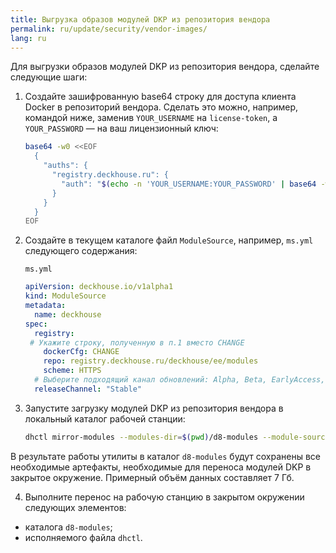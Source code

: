 ```yaml
---
title: Выгрузка образов модулей DKP из репозитория вендора
permalink: ru/update/security/vendor-images/
lang: ru
---
```


Для выгрузки образов модулей DKP из репозитория вендора,  сделайте следующие шаги:

1. Создайте зашифрованную base64 строку для доступа клиента Docker в репозиторий вендора. Сделать это можно, например, командой ниже, заменив `YOUR_USERNAME` на `license-token`, а `YOUR_PASSWORD` — на ваш лицензионный ключ:

   ```bash
   base64 -w0 <<EOF
     {
       "auths": {
         "registry.deckhouse.ru": {
           "auth": "$(echo -n 'YOUR_USERNAME:YOUR_PASSWORD' | base64 -w0)"
         }
       }
     }
   EOF
   ```

2. Создайте в текущем каталоге файл `ModuleSource`, например, `ms.yml` следующего содержания:

   `ms.yml`

   ```yaml
   apiVersion: deckhouse.io/v1alpha1
   kind: ModuleSource
   metadata:
     name: deckhouse
   spec:
     registry:
    # Укажите строку, полученную в п.1 вместо CHANGE
       dockerCfg: CHANGE
       repo: registry.deckhouse.ru/deckhouse/ee/modules
       scheme: HTTPS
     # Выберите подходящий канал обновлений: Alpha, Beta, EarlyAccess, Stable, RockSolid
     releaseChannel: "Stable"
   ```

3. Запустите загрузку модулей DKP из репозитория вендора в локальный каталог рабочей станции:

   ```bash
   dhctl mirror-modules --modules-dir=$(pwd)/d8-modules --module-source=$(pwd)/ms.yml
   ```

В результате работы утилиты в каталог `d8-modules` будут сохранены все необходимые артефакты, необходимые для переноса модулей DKP в закрытое окружение. Примерный объём данных составляет 7 Гб.

4. Выполните перенос на рабочую станцию в закрытом окружении следующих элементов:

- каталога `d8-modules`;
- исполняемого файла `dhctl`.
